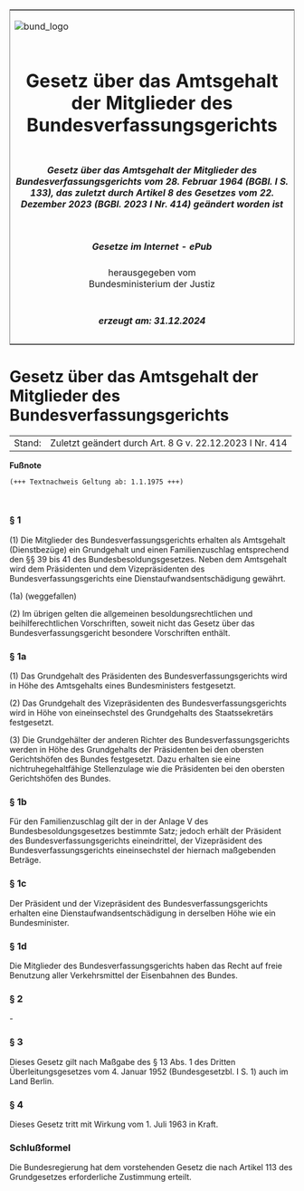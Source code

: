 <span id="DECKBLATT.html"></span>

<table border="0" frame="border" width="100%">

<tr valign="top">

<td align="left">

![bund\_logo](BfJ_2021_Web_de_de.gif)

</td>

<td align="right">

 

</td>

</tr>

<tr align="center" valign="middle">

<td colspan="2">

# Gesetz über das Amtsgehalt der Mitglieder des Bundesverfassungsgerichts

</td>

</tr>

<tr align="center" valign="middle">

<td colspan="2">

##### Gesetz über das Amtsgehalt der Mitglieder des Bundesverfassungsgerichts vom 28. Februar 1964 (BGBl. I S. 133), das zuletzt durch Artikel 8 des Gesetzes vom 22. Dezember 2023 (BGBl. 2023 I Nr. 414) geändert worden ist

</td>

</tr>

<tr align="center" valign="middle">

<td colspan="2">

  
  

##### Gesetze im Internet - ePub  
  
herausgegeben vom  
Bundesministerium der Justiz

</td>

</tr>

<tr align="center" valign="bottom">

<td colspan="2">

  
  

##### erzeugt am: 31.12.2024

</td>

</tr>

</table>

<span id="BJNR001330964.html"></span>

# Gesetz über das Amtsgehalt der Mitglieder des Bundesverfassungsgerichts

<div>

<div class="jnhtml">

|        |                                                         |
| ------ | ------------------------------------------------------- |
| Stand: | Zuletzt geändert durch Art. 8 G v. 22.12.2023 I Nr. 414 |

</div>

</div>

<div>

  
**Fußnote**

<div class="jnhtml">

<div>

<div class="jurAbsatz">

  

``` 
(+++ Textnachweis Geltung ab: 1.1.1975 +++)

 
```

</div>

</div>

</div>

</div>

<span id="BJNR001330964BJNE000104377.html"></span>

### § 1  

<div>

<div class="jnhtml">

<div>

<div class="jurAbsatz">

(1) Die Mitglieder des Bundesverfassungsgerichts erhalten als Amtsgehalt
(Dienstbezüge) ein Grundgehalt und einen Familienzuschlag entsprechend
den §§ 39 bis 41 des Bundesbesoldungsgesetzes. Neben dem Amtsgehalt wird
dem Präsidenten und dem Vizepräsidenten des Bundesverfassungsgerichts
eine Dienstaufwandsentschädigung gewährt.

</div>

<div class="jurAbsatz">

(1a) (weggefallen)

</div>

<div class="jurAbsatz">

(2) Im übrigen gelten die allgemeinen besoldungsrechtlichen und
beihilferechtlichen Vorschriften, soweit nicht das Gesetz über das
Bundesverfassungsgericht besondere Vorschriften enthält.

</div>

</div>

</div>

</div>

<span id="BJNR001330964BJNE000201307.html"></span>

### § 1a  

<div>

<div class="jnhtml">

<div>

<div class="jurAbsatz">

(1) Das Grundgehalt des Präsidenten des Bundesverfassungsgerichts wird
in Höhe des Amtsgehalts eines Bundesministers festgesetzt.

</div>

<div class="jurAbsatz">

(2) Das Grundgehalt des Vizepräsidenten des Bundesverfassungsgerichts
wird in Höhe von eineinsechstel des Grundgehalts des Staatssekretärs
festgesetzt.

</div>

<div class="jurAbsatz">

(3) Die Grundgehälter der anderen Richter des Bundesverfassungsgerichts
werden in Höhe des Grundgehalts der Präsidenten bei den obersten
Gerichtshöfen des Bundes festgesetzt. Dazu erhalten sie eine
nichtruhegehaltfähige Stellenzulage wie die Präsidenten bei den obersten
Gerichtshöfen des Bundes.

</div>

</div>

</div>

</div>

<span id="BJNR001330964BJNE000302377.html"></span>

### § 1b  

<div>

<div class="jnhtml">

<div>

<div class="jurAbsatz">

Für den Familienzuschlag gilt der in der Anlage V des
Bundesbesoldungsgesetzes bestimmte Satz; jedoch erhält der Präsident des
Bundesverfassungsgerichts eineindrittel, der Vizepräsident des
Bundesverfassungsgerichts eineinsechstel der hiernach maßgebenden
Beträge.

</div>

</div>

</div>

</div>

<span id="BJNR001330964BJNE000400314.html"></span>

### § 1c  

<div>

<div class="jnhtml">

<div>

<div class="jurAbsatz">

Der Präsident und der Vizepräsident des Bundesverfassungsgerichts
erhalten eine Dienstaufwandsentschädigung in derselben Höhe wie ein
Bundesminister.

</div>

</div>

</div>

</div>

<span id="BJNR001330964BJNE000501307.html"></span>

### § 1d  

<div>

<div class="jnhtml">

<div>

<div class="jurAbsatz">

Die Mitglieder des Bundesverfassungsgerichts haben das Recht auf freie
Benutzung aller Verkehrsmittel der Eisenbahnen des Bundes.

</div>

</div>

</div>

</div>

<span id="BJNR001330964BJNE000600314.html"></span>

### § 2  

<div>

<div class="jnhtml">

<div>

<div class="jurAbsatz">

\-

</div>

</div>

</div>

</div>

<span id="BJNR001330964BJNE000700314.html"></span>

### § 3  

<div>

<div class="jnhtml">

<div>

<div class="jurAbsatz">

Dieses Gesetz gilt nach Maßgabe des § 13 Abs. 1 des Dritten
Überleitungsgesetzes vom 4. Januar 1952 (Bundesgesetzbl. I S. 1) auch
im Land Berlin.

</div>

</div>

</div>

</div>

<span id="BJNR001330964BJNE000800314.html"></span>

### § 4  

<div>

<div class="jnhtml">

<div>

<div class="jurAbsatz">

Dieses Gesetz tritt mit Wirkung vom 1. Juli 1963 in Kraft.

</div>

</div>

</div>

</div>

<span id="BJNR001330964BJNE000900314.html"></span>

### Schlußformel  

<div>

<div class="jnhtml">

<div>

<div class="jurAbsatz">

Die Bundesregierung hat dem vorstehenden Gesetz die nach Artikel 113 des
Grundgesetzes erforderliche Zustimmung erteilt.

</div>

</div>

</div>

</div>
